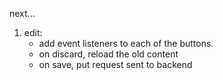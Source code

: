 next...

1. edit: 
    - add event listeners to each of the buttons. 
    - on discard, reload the old content
    - on save, put request sent to backend 